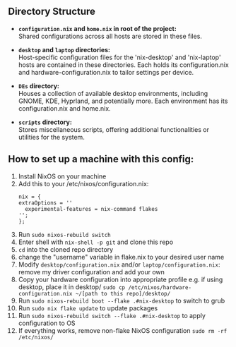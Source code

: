 ## Directory Structure 

* **`configuration.nix` and `home.nix` in root of the project:**  
    Shared configurations across all hosts are stored in these files.

* **`desktop` and `laptop` directories:**  
  Host-specific configuration files for the 'nix-desktop' and 'nix-laptop' hosts are contained in these directories. Each holds its configuration.nix and hardware-configuration.nix to tailor settings per device.

* **`DEs` directory:**  
  Houses a collection of available desktop environments, including GNOME, KDE, Hyprland, and potentially more. Each environment has its configuration.nix and home.nix.

* **`scripts` directory:**  
  Stores miscellaneous scripts, offering additional functionalities or utilities for the system.

## How to set up a machine with this config: ##

1. Install NixOS on your machine
1. Add this to your /etc/nixos/configuration.nix:  
    ```
    nix = {
    extraOptions = ''
      experimental-features = nix-command flakes
    '';
   };
   ```
1. Run `sudo nixos-rebuild switch`
1. Enter shell with `nix-shell -p git` and clone this repo
1. `cd` into the cloned repo directory
1. change the "username" variable in flake.nix to your desired user name
1. Modify `desktop/configuration.nix` and/or `laptop/configuration.nix`: remove my driver configuration and add your own
1. Copy your hardware configuration into appropriate profile e.g. if using desktop, place it in desktop/ `sudo cp /etc/nixos/hardware-configuration.nix ~/[path to this repo]/desktop/`
1. Run `sudo nixos-rebuild boot --flake .#nix-desktop` to switch to grub
1. Run `sudo nix flake update` to update packages
1. Run `sudo nixos-rebuild switch --flake .#nix-desktop` to apply configuration to OS
1. If everything works, remove non-flake NixOS configuration `sudo rm -rf /etc/nixos/`
